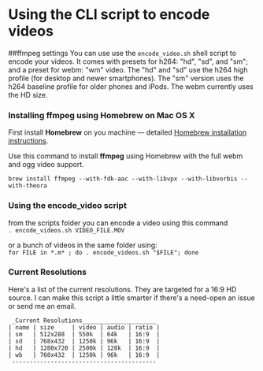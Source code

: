 # Using the CLI script to encode videos

##ffmpeg settings 
You can use use the `encode_video.sh` shell script to encode your videos. It comes with presets for h264: "hd", "sd", and "sm"; and a preset for webm: "wm" video. The "hd" and "sd" use the h264 high profile (for desktop and newer smartphones). The "sm" version uses the h264 baseline profile for older phones and iPods. The webm currently uses the HD size.

### Installing ffmpeg using Homebrew on Mac OS X

First install __Homebrew__ on you machine — detailed [Homebrew installation instructions](http://brew.sh/).

Use this command to install __ffmpeg__ using Homebrew with the full webm and ogg  video support.
 
```brew install ffmpeg --with-fdk-aac --with-libvpx --with-libvorbis --with-theora```  

### Using the encode_video script
from the scripts folder you can encode a video using this command  
```. encode_videos.sh VIDEO_FILE.MOV```
  
or a bunch of videos in the same folder using:  
```for FILE in *.m* ; do . encode_videos.sh "$FILE"; done``` 

### Current Resolutions

Here's a list of the current resolutions. They are targeted for a 16:9 HD source.
I can make this script a little smarter if there's a need-open an issue or send me an email. 

	 _Current Resolutions_____________________
	| name | size     | video | audio | ratio |
	| sm   | 512x288  | 550k  | 64k   | 16:9  |
	| sd   | 768x432  | 1250k | 96k   | 16:9  |
	| hd   | 1280x720 | 2500k | 128k  | 16:9  |
	| wb   | 768x432  | 1250k | 96k   | 16:9  |
	 -----------------------------------------


  